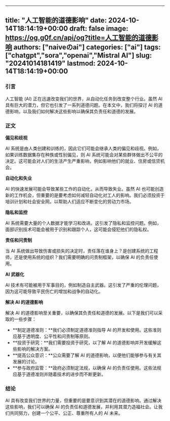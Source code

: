 
---
title: "人工智能的道德影响"
date: 2024-10-14T18:14:19+00:00
draft: false
image: https://og.g0f.cn/api/og?title=人工智能的道德影响
authors: ["naiveのai"]
categories: ["ai"]
tags: ["chatgpt","sora","openai","Mistral AI"]
slug: "20241014181419"
lastmod: 2024-10-14T18:14:19+00:00
---
### 引言

人工智能 (AI) 正在迅速改变我们的世界，从自动化任务到改变整个行业。虽然 AI 具有巨大的潜力，但它也引发了一系列道德问题。在本文中，我们将探讨 AI 的道德影响，以及我们如何解决这些影响以确保其负责任和道德的发展。

### 正文

**偏见和歧视**

AI 系统是由人类创建和训练的，因此它们可能会继承人类的偏见和歧视。例如，如果训练数据集存在种族或性别偏见，则 AI 系统可能会对某些群体做出不公平的决定。这可能会对人们的生活产生严重影响，例如影响他们的就业、住房或信贷机会。

**自动化和失业**

AI 的快速发展可能会导致某些工作的自动化，从而导致失业。虽然 AI 也可能创造新的工作机会，但重要的是要考虑如何减轻自动化对工人的影响。我们必须投资于培训计划和社会安全网，以帮助人们适应不断变化的劳动力市场。

**隐私和监控**

AI 系统需要大量的个人数据才能学习和改进。这引发了隐私和监控问题。例如，面部识别技术可能会被用于识别和跟踪个人，这可能会侵犯他们的隐私权。

**责任和问责制**

当 AI 系统做出导致伤害或损失的决定时，责任落在谁身上？是创建系统的工程师，还是使用系统的组织？我们需要明确的问责制框架，以确保 AI 的负责任使用。

**AI 武器化**

AI 技术有可能被用于军事目的，例如制造自主武器。这引发了严重的伦理问题，因为这可能导致平民伤亡的增加和战争的自动化。

**解决 AI 的道德影响**

解决 AI 的道德影响至关重要，以确保其负责任和道德的发展。以下是我们可以采取的一些步骤：

* **制定道德准则：**我们必须制定道德准则指导 AI 的开发和使用。这些准则应基于透明度、公平性和问责制等原则。
* **投资于研究：**我们需要投资于研究，以了解 AI 的道德影响并开发缓解这些影响的解决方案。
* **提高公众意识：**公众需要了解 AI 的道德影响，以便他们能够参与有关其发展的讨论。
* **参与政府监管：**政府必须制定法规，以确保 AI 的负责任使用。这些法规应基于道德准则并随着技术的进步而不断更新。

### 结论

AI 具有改变我们世界的力量，但重要的是要意识到其潜在的道德影响。通过解决这些影响，我们可以确保 AI 的负责任和道德发展，并利用其潜力造福社会。让我们共同努力，创建一个公平、公正、尊重所有人的 AI 未来。